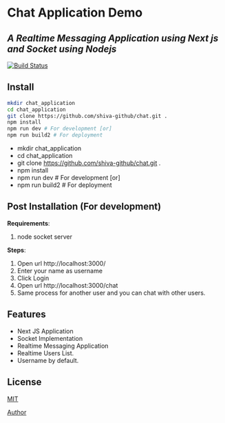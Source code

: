 # Chat Application Demo
## _A Realtime Messaging Application using Next js and Socket using Nodejs_


[![Build Status](https://travis-ci.org/joemccann/dillinger.svg?branch=master)](https://travis-ci.org/joemccann/dillinger)

## Install
```sh
mkdir chat_application
cd chat_application 
git clone https://github.com/shiva-github/chat.git .
npm install
npm run dev # For development [or]
npm run build2 # For deployment
```
- mkdir chat_application
- cd chat_application 
- git clone https://github.com/shiva-github/chat.git .
- npm install
- npm run dev # For development [or]
- npm run build2 # For deployment

## Post Installation (For development)
**Requirements**:
1. node socket server

**Steps**:
1. Open url http://localhost:3000/
2. Enter your name as username 
3. Click Login
4. Open url http://localhost:3000/chat
5. Same process for another user and you can chat with other users.

## Features
- Next JS Application
- Socket Implementation
- Realtime Messaging Application
- Realtime Users List.
- Username by default.

## License

[MIT](https://github.com/shiva-github/chat/blob/main/LICENSE)

[Author](https://github.com/shiva-github/)
